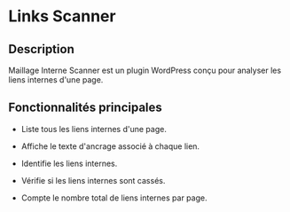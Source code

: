 # Links Scanner

## Description

Maillage Interne Scanner est un plugin WordPress conçu pour analyser les liens internes d'une page. 


## Fonctionnalités principales

- Liste tous les liens internes d'une page.

- Affiche le texte d'ancrage associé à chaque lien.

- Identifie les liens internes.

- Vérifie si les liens internes sont cassés.

- Compte le nombre total de liens internes par page.